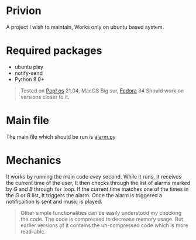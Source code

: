# Privion

A project I wish to maintain, Works only on ubuntu based system. 

# Required packages
* ubuntu play
* notify-send
* Python 8.0+
> Tested on [Pop! os](https://pop.system76.com/ "Pop! Os Official Website") 21.04, MacOS Big sur, [Fedora](https://getfedora.org/) 34 Should work on versions closer to it. 

# Main file

The main file which should be run is [alarm.py](https://github.com/SaswotLamichhane/Privion/blob/master/alarm.py "Opens the github link to alarm.py")

# Mechanics
It works by running the main code evey second. While it runs, It receives the current time of the user, It then checks through the list of alarms marked by _G_ and _B_ through `for` loop.
If the current time matches one of the times in the _G_ or _B_ list, It triggers the alarm. Once the alarm is triggered a notificaition is sent and music is played. 

> Other simple functionalities can be easily understood my checking the code. The code is compressed to decrease memory usage. But earlier versions of it contains the un-compressed code which is more read-able.
